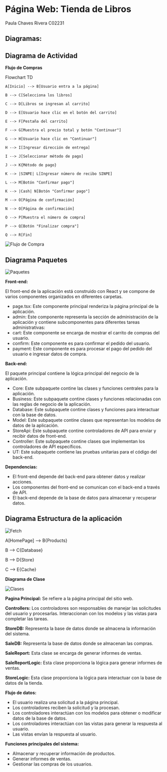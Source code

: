 # Página Web: Tienda de Libros
Paula Chaves Rivera C02231

## Diagramas:

## Diagrama de Actividad

**__Flujo de Compras__**

Flowchart TD

    A[Inicio] --> B[Usuario entra a la página]

    B --> C[Selecciona los libros]

    C --> D[Libros se ingresan al carrito]

    D --> E[Usuario hace clic en el botón del carrito]

    E --> F[Pestaña del carrito]

    F --> G[Muestra el precio total y botón "Continuar"]

    G --> H[Usuario hace clic en "Continuar"]

    H --> I[Ingresar dirección de entrega]

    I --> J[Seleccionar método de pago]

    J --> K{Método de pago}

    K --> |SINPE| L[Ingresar número de recibo SINPE]

    L --> M[Botón "Confirmar pago"]

    K --> |Cash| N[Botón "Confirmar pago"]

    M --> O[Página de confirmación]

    N --> O[Página de confirmación]

    O --> P[Muestra el número de compra]

    P --> Q[Botón "Finalizar compra"]

    Q --> R[Fin]

![Flujo de Compra](DiagramaCompra.jpeg)

## Diagrama Paquetes

![Paquetes](Paquetes.jpeg)

**Front-end:**

El front-end de la aplicación está construido con React y se compone de varios componentes organizados en diferentes carpetas.

<ul>
<li>page.tsx: Este componente principal renderiza la página principal de la aplicación.
<li>admin: Este componente representa la sección de administración de la aplicación y contiene subcomponentes para diferentes tareas administrativas:
<li>cart: Este componente se encarga de mostrar el carrito de compras del usuario.
<li>confirm: Este componente es para confirmar el pedido del usuario.
<li>payment: Este componente es para procesar el pago del pedido del usuario e ingresar datos de compra.
</ul>


**Back-end:**

El paquete principal contiene la lógica principal del negocio de la aplicación.

<ul>
<li>Core: Este subpaquete contine las clases y funciones centrales para la aplicación.
<li>Business: Este subpaquete contine clases y funciones relacionadas con las reglas de negocio de la aplicación.
<li>Database: Este subpaquete contine clases y funciones para interactuar con la base de datos.
<li>Model: Este subpaquete contine clases que representan los modelos de datos de la aplicación.
<li>StoreApi: Este subpaquete contine controladores de API para enviar y recibir datos de front-end.
<li>Controller: Este subpaquete contine clases que implementan los controladores de API específicos.
<li>UT: Este subpaquete contiene las pruebas unitarias para el código del back-end.
</ul>

**Dependencias:**

<ul>
<li>El front-end depende del back-end para obtener datos y realizar acciones.
<li>Los componentes del front-end se comunican con el back-end a través de API.
<li>El back-end depende de la base de datos para almacenar y recuperar datos.
</ul>


## Diagrama Estructura de la aplicación

![Fetch](Fetch.jpeg)

A[HomePage] --> B{Products}

B --> C{Database}

B --> D{Store}

C --> E{Cache}


**Diagrama de Clase**

![Clases](Clases.jpeg)

**Pagina Principal:** Se refiere a la página principal del sitio web.

**Controllers:** Los controladores son responsables de manejar las solicitudes del usuario y procesarlas. Interaccionan con los modelos y las vistas para completar las tareas.

**StoreDB:** Representa la base de datos donde se almacena la información del sistema.

**SaleDB:** Representa la base de datos donde se almacenan las compras.

**SaleReport:** Esta clase se encarga de generar informes de ventas.

**SaleReportLogic:** Esta clase proporciona la lógica para generar informes de ventas.

**StoreLogic:** Esta clase proporciona la lógica para interactuar con la base de datos de la tienda.


**Flujo de datos:**
<ul>
<li>El usuario realiza una solicitud a la página principal.
<li>Los controladores reciben la solicitud y la procesan.
<li>Los controladores interactúan con los modelos para obtener o modificar datos de la base de datos.
<li>Los controladores interactúan con las vistas para generar la respuesta al usuario.
<li>Las vistas envían la respuesta al usuario.
</ul>

__Funciones principales del sistema:__

<ul>
<li> Almacenar y recuperar información de productos.
<li> Generar informes de ventas.
<li> Gestionar las compras de los usuarios.
</ul>